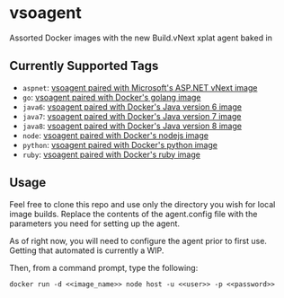 # vsoagent
Assorted Docker images with the new Build.vNext xplat agent baked in

## Currently Supported Tags
- `aspnet`: [vsoagent paired with Microsoft's ASP.NET vNext image](/aspnet/Dockerfile)
- `go`: [vsoagent paired with Docker's golang image](/go/Dockerfile)
- `java6`: [vsoagent paired with Docker's Java version 6 image](/java/java6/Dockerfile)
- `java7`: [vsoagent paired with Docker's Java version 7 image](/java/java7/Dockerfile)
- `java8`: [vsoagent paired with Docker's Java version 8 image](/java/java8/Dockerfile)
- `node`: [vsoagent paired with Docker's nodejs image](/nodejs/Dockerfile)
- `python`: [vsoagent paired with Docker's python image](/python/Dockerfile)
- `ruby`: [vsoagent paired with Docker's ruby image](/ruby/Dockerfile)


## Usage
Feel free to clone this repo and use only the directory you wish for local image builds.  Replace the contents of the agent.config file with the parameters you need for setting up the agent.

As of right now, you will need to configure the agent prior to first use.  Getting that automated is currently a WIP. 

Then, from a command prompt, type the following:
```
docker run -d <<image_name>> node host -u <<user>> -p <<password>>
```
